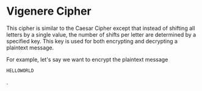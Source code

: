 # Vigenere Cipher

This cipher is similar to the Caesar Cipher except that instead of shifting all letters by a single value, the number of shifts per letter are determined by a specified key. This key is used for both encrypting and decrypting a plaintext message.

For example, let's say we want to encrypt the plaintext message 
```bash
HELLOWORLD
```
. 